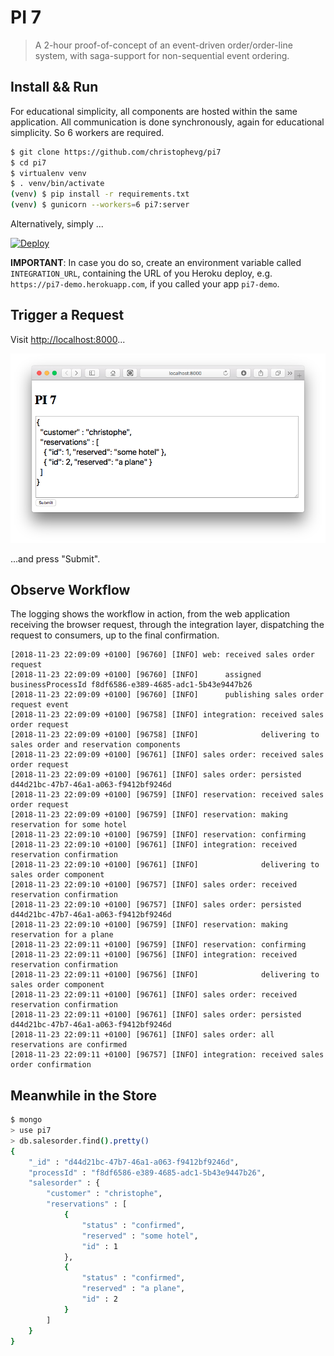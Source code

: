 # PI 7

> A 2-hour proof-of-concept of an event-driven order/order-line system, with saga-support for non-sequential event ordering.

## Install && Run

For educational simplicity, all components are hosted within the same application. All communication is done synchronously, again for educational simplicity. So 6 workers are required.

```bash
$ git clone https://github.com/christophevg/pi7
$ cd pi7
$ virtualenv venv
$ . venv/bin/activate
(venv) $ pip install -r requirements.txt
(venv) $ gunicorn --workers=6 pi7:server
```

Alternatively, simply ...

[![Deploy](https://www.herokucdn.com/deploy/button.svg)](https://heroku.com/deploy)

**IMPORTANT**: In case you do so, create an environment variable called `INTEGRATION_URL`, containing the URL of you Heroku deploy, e.g. `https://pi7-demo.herokuapp.com`, if you called your app `pi7-demo`.

## Trigger a Request

Visit [http://localhost:8000](http://localhost:8000)...

![the browser client](media/browser.png)

...and press "Submit".

## Observe Workflow

The logging shows the workflow in action, from the web application receiving the browser request, through the integration layer, dispatching the request to consumers, up to the final confirmation.

```
[2018-11-23 22:09:09 +0100] [96760] [INFO] web: received sales order request
[2018-11-23 22:09:09 +0100] [96760] [INFO]      assigned businessProcessId f8df6586-e389-4685-adc1-5b43e9447b26
[2018-11-23 22:09:09 +0100] [96760] [INFO]      publishing sales order request event
[2018-11-23 22:09:09 +0100] [96758] [INFO] integration: received sales order request
[2018-11-23 22:09:09 +0100] [96758] [INFO]              delivering to sales order and reservation components
[2018-11-23 22:09:09 +0100] [96761] [INFO] sales order: received sales order request
[2018-11-23 22:09:09 +0100] [96761] [INFO] sales order: persisted d44d21bc-47b7-46a1-a063-f9412bf9246d
[2018-11-23 22:09:09 +0100] [96759] [INFO] reservation: received sales order request
[2018-11-23 22:09:09 +0100] [96759] [INFO] reservation: making reservation for some hotel
[2018-11-23 22:09:10 +0100] [96759] [INFO] reservation: confirming
[2018-11-23 22:09:10 +0100] [96761] [INFO] integration: received reservation confirmation
[2018-11-23 22:09:10 +0100] [96761] [INFO]              delivering to sales order component
[2018-11-23 22:09:10 +0100] [96757] [INFO] sales order: received reservation confirmation
[2018-11-23 22:09:10 +0100] [96757] [INFO] sales order: persisted d44d21bc-47b7-46a1-a063-f9412bf9246d
[2018-11-23 22:09:10 +0100] [96759] [INFO] reservation: making reservation for a plane
[2018-11-23 22:09:11 +0100] [96759] [INFO] reservation: confirming
[2018-11-23 22:09:11 +0100] [96756] [INFO] integration: received reservation confirmation
[2018-11-23 22:09:11 +0100] [96756] [INFO]              delivering to sales order component
[2018-11-23 22:09:11 +0100] [96761] [INFO] sales order: received reservation confirmation
[2018-11-23 22:09:11 +0100] [96761] [INFO] sales order: persisted d44d21bc-47b7-46a1-a063-f9412bf9246d
[2018-11-23 22:09:11 +0100] [96761] [INFO] sales order: all reservations are confirmed
[2018-11-23 22:09:11 +0100] [96757] [INFO] integration: received sales order confirmation
```

## Meanwhile in the Store

```bash
$ mongo
> use pi7
> db.salesorder.find().pretty()
{
	"_id" : "d44d21bc-47b7-46a1-a063-f9412bf9246d",
	"processId" : "f8df6586-e389-4685-adc1-5b43e9447b26",
	"salesorder" : {
		"customer" : "christophe",
		"reservations" : [
			{
				"status" : "confirmed",
				"reserved" : "some hotel",
				"id" : 1
			},
			{
				"status" : "confirmed",
				"reserved" : "a plane",
				"id" : 2
			}
		]
	}
}
```